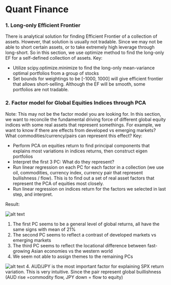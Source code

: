 # Quant Finance

### 1. Long-only Efficient Frontier
There is analytical solution for finding Efficient Frontier of a collection of assets. However, that solution is usually not tradable. Since we may not be able to short certain assets, or to take extremely high leverage through long-short. So in this section, we use optimize method to find the long-only EF for a self-defined collection of assets.
Key:
- Utilize scipy.optimize.minimize to find the long-only mean-variance optimal portfolios from a group of stocks
- Set bounds for weightings to be [-1000, 1000] will give efficient frontier that allows short-selling. Although the EF will be smooth, some portfolios are not tradable.


### 2. Factor model for Global Equities Indices through PCA
Note: This may not be the factor model you are looking for. In this section, we want to reconcile the fundamental driving force of different global equity indices with some real assets that represent somethings. For example, we want to know if there are effects from developed vs emerging markets? What commodities/currency/pairs can represent this effect?
Key:
- Perform PCA on equities return to find principal components that explains most variations in indices returns, then construct eigen portfolios
- Interpret the first 3 PC: What do they represent?
- Run linear regression on each PC for each factor in a collection (we use oil, commodities, currency index, currency pair that represent bullishness / flow). This is to find out a set of real asset factors that represent the PCA of equities most closely.
- Run linear regression on indices return for the factors we selected in last step, and interpret.

Result:

![alt text](https://github.com/johncky/Quantitative-Finance/blob/main/pic/PCs.png?raw=true)

1. The first PC seems to be a general level of global returns, all have the same signs with mean of 21% 
2. The second PC seems to reflect a contrast of developed markets vs emerging markets
3. The third PC seems to reflect the locational difference between fast-growing Asian economies vs the western world
4. We seem not able to assign themes to the remaining PCs


![alt text](https://github.com/johncky/Quantitative-Finance/blob/main/pic/PC2.png?raw=true)
4. AUD/JPY is the most important factor for explaining SPX return variation. This is very intuitive. Since the pair represent global buillishness (AUD rise =commodity flow, JPY down = flow to equity)

